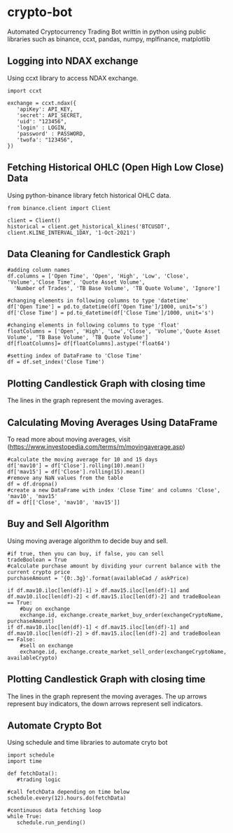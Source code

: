 # crypto-bot
 Automated Cryptocurrency Trading Bot writtin in python using public libraries such as binance, ccxt, pandas, numpy, mplfinance, matplotlib

## Logging into NDAX exchange
Using ccxt library to access NDAX exchange.
```
import ccxt

exchange = ccxt.ndax({
   'apiKey': API_KEY,
   'secret': API_SECRET,
   'uid': "123456",   
   'login' : LOGIN,
   'password' : PASSWORD,
   'twofa': "123456",
})
```
## Fetching Historical OHLC (Open High Low Close) Data
Using python-binance library fetch historical OHLC data.
```
from binance.client import Client

client = Client()
historical = client.get_historical_klines('BTCUSDT', client.KLINE_INTERVAL_1DAY, '1-Oct-2021')
```
## Data Cleaning for Candlestick Graph
```
#adding column names
df.columns = ['Open Time', 'Open', 'High', 'Low', 'Close', 'Volume','Close Time', 'Quote Asset Volume',
  'Number of Trades', 'TB Base Volume', 'TB Quote Volume', 'Ignore']
  
#changing elements in following columns to type 'datetime'
df['Open Time'] = pd.to_datetime(df['Open Time']/1000, unit='s')
df['Close Time'] = pd.to_datetime(df['Close Time']/1000, unit='s')

#changing elements in following columns to type 'float'
floatColumns = ['Open', 'High', 'Low','Close', 'Volume','Quote Asset Volume', 'TB Base Volume', 'TB Quote Volume']
df[floatColumns]= df[floatColumns].astype('float64')

#setting index of DataFrame to 'Close Time'
df = df.set_index('Close Time')
```
## Plotting Candlestick Graph with closing time
The lines in the graph represent the moving averages.

## Calculating Moving Averages Using DataFrame
To read more about moving averages, visit (https://www.investopedia.com/terms/m/movingaverage.asp)
```
#calculate the moving average for 10 and 15 days
df['mav10'] = df['Close'].rolling(10).mean()
df['mav15'] = df['Close'].rolling(15).mean()
#remove any NaN values from the table
df = df.dropna()
#create a new DataFrame with index 'Close Time' and columns 'Close', 'mav10', 'mav15'
df = df[['Close', 'mav10', 'mav15']]
```

## Buy and Sell Algorithm
Using moving average algorithm to decide buy and sell.
```
#if true, then you can buy, if false, you can sell
tradeBoolean = True
#calculate purchase amount by dividing your current balance with the current crypto price
purchaseAmount = '{0:.3g}'.format(availableCad / askPrice)

if df.mav10.iloc[len(df)-1] > df.mav15.iloc[len(df)-1] and df.mav10.iloc[len(df)-2] < df.mav15.iloc[len(df)-2] and tradeBoolean == True:
    #buy on exchange
    exchange.id, exchange.create_market_buy_order(exchangeCryptoName, purchaseAmount)
if df.mav10.iloc[len(df)-1] < df.mav15.iloc[len(df)-1] and df.mav10.iloc[len(df)-2] > df.mav15.iloc[len(df)-2] and tradeBoolean == False:
    #sell on exchange
    exchange.id, exchange.create_market_sell_order(exchangeCryptoName, availableCrypto)
```

## Plotting Candlestick Graph with closing time
The lines in the graph represent the moving averages.
The up arrows represent buy indicators, the down arrows represent sell indicators.

## Automate Crypto Bot
Using schedule and time libraries to automate cryto bot
```
import schedule
import time

def fetchData():
   #trading logic

#call fetchData depending on time below
schedule.every(12).hours.do(fetchData)

#continuous data fetching loop
while True:
   schedule.run_pending()
```

